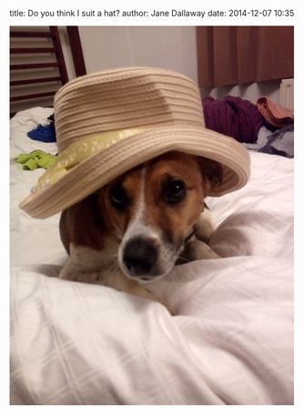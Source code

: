 
title: Do you think I suit a hat?
author: Jane Dallaway
date: 2014-12-07 10:35

<div><a href="/media/tp_IMG_20141206_174206.jpg"><img src="/media/tp_thumb_IMG_20141206_174206.jpg" width="500" height="667"/></a></div>


  
      